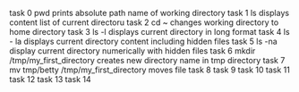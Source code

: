 task 0 pwd prints absolute path name of working directory
task 1 ls displays content list of current directoru
task 2 cd ~ changes working directory to home directory
task 3 ls -l displays current directory in long format
task 4 ls - la displays current directory content including hidden files
task 5 ls -na display current directory numerically with hidden files
task 6 mkdir /tmp/my_first_directory creates new directory name in tmp directory
task 7 mv tmp/betty /tmp/my_first_directory moves file
task 8
task 9
task 10
task 11
task 12
task 13
task 14
